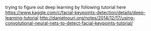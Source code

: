 trying to figure out deep learning by following tutorial here https://www.kaggle.com/c/facial-keypoints-detection/details/deep-learning-tutorial
http://danielnouri.org/notes/2014/12/17/using-convolutional-neural-nets-to-detect-facial-keypoints-tutorial/
